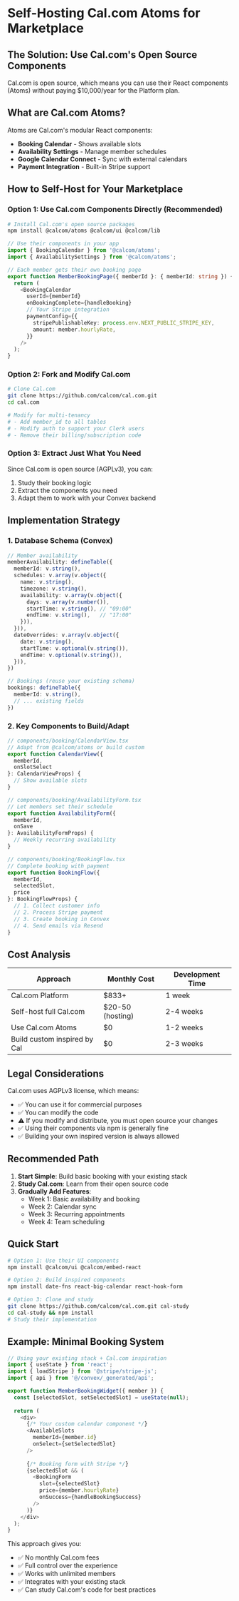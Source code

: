 # Self-Hosting Cal.com Atoms for Marketplace

## The Solution: Use Cal.com's Open Source Components

Cal.com is open source, which means you can use their React components (Atoms) without paying $10,000/year for the Platform plan.

## What are Cal.com Atoms?

Atoms are Cal.com's modular React components:
- **Booking Calendar** - Shows available slots
- **Availability Settings** - Manage member schedules  
- **Google Calendar Connect** - Sync with external calendars
- **Payment Integration** - Built-in Stripe support

## How to Self-Host for Your Marketplace

### Option 1: Use Cal.com Components Directly (Recommended)

```bash
# Install Cal.com's open source packages
npm install @calcom/atoms @calcom/ui @calcom/lib
```

```typescript
// Use their components in your app
import { BookingCalendar } from '@calcom/atoms';
import { AvailabilitySettings } from '@calcom/atoms';

// Each member gets their own booking page
export function MemberBookingPage({ memberId }: { memberId: string }) {
  return (
    <BookingCalendar
      userId={memberId}
      onBookingComplete={handleBooking}
      // Your Stripe integration
      paymentConfig={{
        stripePublishableKey: process.env.NEXT_PUBLIC_STRIPE_KEY,
        amount: member.hourlyRate,
      }}
    />
  );
}
```

### Option 2: Fork and Modify Cal.com

```bash
# Clone Cal.com
git clone https://github.com/calcom/cal.com.git
cd cal.com

# Modify for multi-tenancy
# - Add member_id to all tables
# - Modify auth to support your Clerk users
# - Remove their billing/subscription code
```

### Option 3: Extract Just What You Need

Since Cal.com is open source (AGPLv3), you can:
1. Study their booking logic
2. Extract the components you need
3. Adapt them to work with your Convex backend

## Implementation Strategy

### 1. Database Schema (Convex)
```typescript
// Member availability
memberAvailability: defineTable({
  memberId: v.string(),
  schedules: v.array(v.object({
    name: v.string(),
    timezone: v.string(),
    availability: v.array(v.object({
      days: v.array(v.number()),
      startTime: v.string(), // "09:00"
      endTime: v.string(),   // "17:00"
    })),
  })),
  dateOverrides: v.array(v.object({
    date: v.string(),
    startTime: v.optional(v.string()),
    endTime: v.optional(v.string()),
  })),
})

// Bookings (reuse your existing schema)
bookings: defineTable({
  memberId: v.string(),
  // ... existing fields
})
```

### 2. Key Components to Build/Adapt

```typescript
// components/booking/CalendarView.tsx
// Adapt from @calcom/atoms or build custom
export function CalendarView({ 
  memberId,
  onSlotSelect 
}: CalendarViewProps) {
  // Show available slots
}

// components/booking/AvailabilityForm.tsx  
// Let members set their schedule
export function AvailabilityForm({
  memberId,
  onSave
}: AvailabilityFormProps) {
  // Weekly recurring availability
}

// components/booking/BookingFlow.tsx
// Complete booking with payment
export function BookingFlow({
  memberId,
  selectedSlot,
  price
}: BookingFlowProps) {
  // 1. Collect customer info
  // 2. Process Stripe payment
  // 3. Create booking in Convex
  // 4. Send emails via Resend
}
```

## Cost Analysis

| Approach | Monthly Cost | Development Time |
|----------|--------------|------------------|
| Cal.com Platform | $833+ | 1 week |
| Self-host full Cal.com | $20-50 (hosting) | 2-4 weeks |
| Use Cal.com Atoms | $0 | 1-2 weeks |
| Build custom inspired by Cal | $0 | 2-3 weeks |

## Legal Considerations

Cal.com uses AGPLv3 license, which means:
- ✅ You can use it for commercial purposes
- ✅ You can modify the code
- ⚠️ If you modify and distribute, you must open source your changes
- ✅ Using their components via npm is generally fine
- ✅ Building your own inspired version is always allowed

## Recommended Path

1. **Start Simple**: Build basic booking with your existing stack
2. **Study Cal.com**: Learn from their open source code
3. **Gradually Add Features**: 
   - Week 1: Basic availability and booking
   - Week 2: Calendar sync
   - Week 3: Recurring appointments
   - Week 4: Team scheduling

## Quick Start

```bash
# Option 1: Use their UI components
npm install @calcom/ui @calcom/embed-react

# Option 2: Build inspired components
npm install date-fns react-big-calendar react-hook-form

# Option 3: Clone and study
git clone https://github.com/calcom/cal.com.git cal-study
cd cal-study && npm install
# Study their implementation
```

## Example: Minimal Booking System

```typescript
// Using your existing stack + Cal.com inspiration
import { useState } from 'react';
import { loadStripe } from '@stripe/stripe-js';
import { api } from '@/convex/_generated/api';

export function MemberBookingWidget({ member }) {
  const [selectedSlot, setSelectedSlot] = useState(null);
  
  return (
    <div>
      {/* Your custom calendar component */}
      <AvailableSlots 
        memberId={member.id}
        onSelect={setSelectedSlot}
      />
      
      {/* Booking form with Stripe */}
      {selectedSlot && (
        <BookingForm
          slot={selectedSlot}
          price={member.hourlyRate}
          onSuccess={handleBookingSuccess}
        />
      )}
    </div>
  );
}
```

This approach gives you:
- ✅ No monthly Cal.com fees
- ✅ Full control over the experience
- ✅ Works with unlimited members
- ✅ Integrates with your existing stack
- ✅ Can study Cal.com's code for best practices
